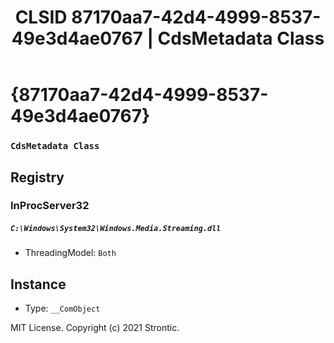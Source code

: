 ﻿---
title: "CLSID 87170aa7-42d4-4999-8537-49e3d4ae0767 | CdsMetadata Class"
excerpt: What is COM-Object CLSID 87170aa7-42d4-4999-8537-49e3d4ae0767?
---

# {87170aa7-42d4-4999-8537-49e3d4ae0767}

### `CdsMetadata Class`

## Registry


### InProcServer32

##### `C:\Windows\System32\Windows.Media.Streaming.dll`
* ThreadingModel: `Both`

## Instance

* Type: `__ComObject`

MIT License. Copyright (c) 2021 Strontic.


